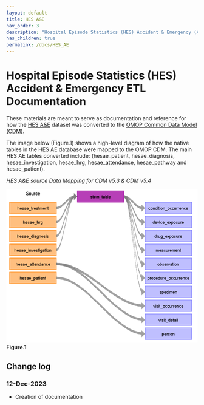 ```yaml
---
layout: default
title: HES A&E
nav_order: 3
description: "Hospital Episode Statistics (HES) Accident & Emergency (A&E) ETL Documentation"
has_children: true
permalink: /docs/HES_AE
---
```


# Hospital Episode Statistics (HES) Accident & Emergency ETL Documentation

These materials are meant to serve as documentation and reference for how the [HES A&E](https://cprd.com/sites/default/files/2022-02/Documentation_HES_AE_set21.pdf) dataset was converted to the [OMOP Common Data Model (CDM)](https://ohdsi.github.io/CommonDataModel/).

The image below (Figure.1) shows a high-level diagram of how the native tables in the HES AE database were mapped to the OMOP CDM. The main HES AE tables converted include: (hesae_patient, hesae_diagnosis, hesae_investigation, hesae_hrg, hesae_attendance, hesae_pathway and hesae_patient).

*HES A&E source Data Mapping for CDM v5.3 & CDM v5.4*

![](images/image1.png)
**Figure.1**

## Change log

### 12-Dec-2023
- Creation of documentation